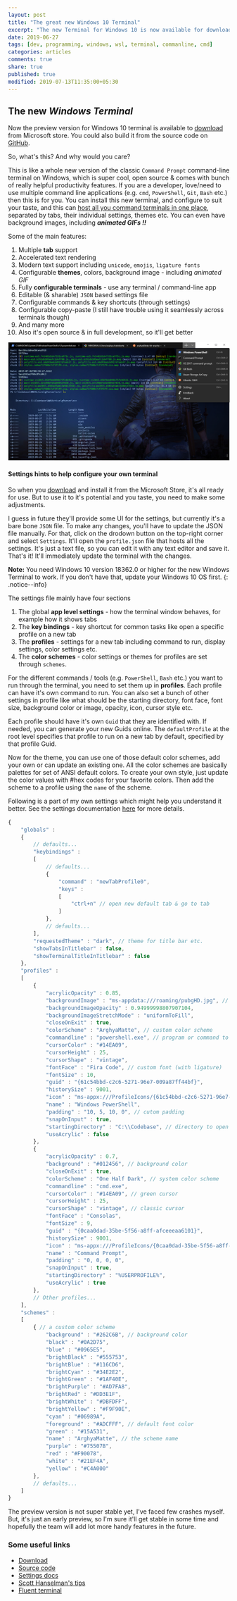 ```yaml
---
layout: post
title: "The great new Windows 10 Terminal"
excerpt: "The new Terminal for Windows 10 is now available for download (preview) in the Microsoft store. It's sooo cool"
date: 2019-06-27
tags: [dev, programming, windows, wsl, terminal, commanline, cmd]
categories: articles
comments: true
share: true
published: true
modified: 2019-07-13T11:35:00+05:30
---
```


## The new _Windows Terminal_

Now the preview version for Windows 10 terminal is available to [download](https://www.microsoft.com/en-us/p/windows-terminal-preview/9n0dx20hk701?activetab=pivot:overviewtab) from Microsoft store. You could also build it from the source code on [GitHub](https://github.com/microsoft/terminal).

So, what's this? And why would you care?

This is like a whole new version of the classic `Command Prompt` command-line terminal on Windows, which is super cool, open source & comes with bunch of really helpful productivity features. If you are a developer, love/need to use multiple command line applications (e.g. `cmd`, `PowerShell`, `Git`, `Bash` etc.) then this is for you. You can install this new terminal, and configure to suit your taste, and this can <u>host all you command terminals in one place</u>, separated by tabs, their individual settings, themes etc. You can even have background images, including ***animated GIFs !!***

Some of the main features:

1. Multiple **tab** support
2. Accelerated text rendering
3. Modern text support including `unicode`, `emojis`, `ligature fonts`
4. Configurable **themes**, colors, background image - including _animated GIF_
5. Fully **configurable terminals** - use any terminal / command-line app
6. Editable (& sharable) `JSON` based settings file
7. Configurable commands & key shortcuts (through settings)
8. Configurable copy-paste (I still have trouble using it seamlessly across terminals though)
9. And many more
10. Also it's open source & in full development, so it'll get better

![Image](/images/posts/misc/terminal.png)

#### Settings hints to help configure your own terminal

So when you [download](https://www.microsoft.com/en-us/p/windows-terminal-preview/9n0dx20hk701?activetab=pivot:overviewtab) and install it from the Microsoft Store, it's all ready for use. But to use it to it's potential and you taste, you need to make some adjustments.

I guess in future they'll provide some UI for the settings, but currently it's a bare bone `JSON` file. To make any changes, you'll have to update the JSON file manually. For that, click on the drodown button on the top-right corner and select `Settings`. It'll open the `profile.json` file that hosts all the settings. It's just a text file, so you can edit it with any text editor and save it. That's it! It'll immediately update the terminal with the changes.

**Note:** You need Windows 10 version 18362.0 or higher for the new Windows Terminal to work. If you don't have that, update your Windows 10 OS first.
{: .notice--info}

The settings file mainly have four sections

1. The global **app level settings** - how the terminal window behaves, for example how it shows tabs
2. The **key bindings** - key shortcut for common tasks like open a specific profile on a new tab
3. The **profiles** - settings for a new tab including command to run, display settings, color settings etc.
4. The **color schemes** - color settings or themes for profiles are set through `schemes`. 

For the different commands / tools (e.g. `PowerShell`, `Bash` etc.) you want to run through the terminal, you need to set them up in **profiles**. Each profile can have it's own command to run. You can also set a bunch of other settings in profile like what should be the starting directory, font face, font size, background color or image, opacity, icon, cursor style etc.

Each profile should have it's own `Guid` that they are identified with. If needed, you can generate your new Guids online. The `defaultProfile` at the root level specifies that profile to run on a new tab by default, specified by that profile Guid.

Now for the theme, you can use one of those default color schemes, add your own or can update an existing one. All the color schemes are basically palettes for set of ANSI default colors. To create your own style, just update the color values with #hex codes for your favorite colors. Then add the scheme to a profile using the `name` of the scheme.

Following is a part of my own settings which might help you understand it better. See the settings documentation [here](https://github.com/microsoft/terminal/blob/master/doc/cascadia/SettingsSchema.md) for more details.

```js
{
    "globals" : 
    {
        // defaults...
        "keybindings" : 
        [
            // defaults...
            {
                "command" : "newTabProfile0",
                "keys" : 
                [
                    "ctrl+n" // open new default tab & go to tab
                ]
            },
            // defaults...
        ],
        "requestedTheme" : "dark", // theme for title bar etc.
        "showTabsInTitlebar" : false,
        "showTerminalTitleInTitlebar" : false
    },
    "profiles" : 
    [
        {
            "acrylicOpacity" : 0.85,
            "backgroundImage" : "ms-appdata:///roaming/pubgHD.jpg", // background image
            "backgroundImageOpacity" : 0.94999998807907104,
            "backgroundImageStretchMode" : "uniformToFill",
            "closeOnExit" : true,
            "colorScheme" : "ArghyaMatte", // custom color scheme
            "commandline" : "powershell.exe", // program or command to run
            "cursorColor" : "#14EA09",
            "cursorHeight" : 25,
            "cursorShape" : "vintage",
            "fontFace" : "Fira Code", // custom font (with ligature)
            "fontSize" : 10,
            "guid" : "{61c54bbd-c2c6-5271-96e7-009a87ff44bf}",
            "historySize" : 9001,
            "icon" : "ms-appx:///ProfileIcons/{61c54bbd-c2c6-5271-96e7-009a87ff44bf}.png",
            "name" : "Windows PowerShell",
            "padding" : "10, 5, 10, 0", // cutom padding
            "snapOnInput" : true,
            "startingDirectory" : "C:\\Codebase", // directory to open by default
            "useAcrylic" : false
        },
        {
            "acrylicOpacity" : 0.7,
            "background" : "#012456", // background color
            "closeOnExit" : true,
            "colorScheme" : "One Half Dark", // system color scheme
            "commandline" : "cmd.exe",
            "cursorColor" : "#14EA09", // green cursor
            "cursorHeight" : 25,
            "cursorShape" : "vintage", // classic cursor
            "fontFace" : "Consolas",
            "fontSize" : 9,
            "guid" : "{0caa0dad-35be-5f56-a8ff-afceeeaa6101}",
            "historySize" : 9001,
            "icon" : "ms-appx:///ProfileIcons/{0caa0dad-35be-5f56-a8ff-afceeeaa6101}.png",
            "name" : "Command Prompt",
            "padding" : "0, 0, 0, 0",
            "snapOnInput" : true,
            "startingDirectory" : "%USERPROFILE%",
            "useAcrylic" : true
        },
        // Other profiles...
    ],
    "schemes" : 
    [
        { // a custom color scheme
            "background" : "#262C6B", // background color
            "black" : "#0A2D75",
            "blue" : "#0965E5",
            "brightBlack" : "#555753",
            "brightBlue" : "#116CD6",
            "brightCyan" : "#34E2E2",
            "brightGreen" : "#1AF40E",
            "brightPurple" : "#AD7FA8",
            "brightRed" : "#DD3E1F",
            "brightWhite" : "#DBFDFF",
            "brightYellow" : "#F9F90E",
            "cyan" : "#06989A",
            "foreground" : "#ADCFFF", // default font color
            "green" : "#15A531",
            "name" : "ArghyaMatte", // the scheme name
            "purple" : "#75507B",
            "red" : "#F90078",
            "white" : "#21EF4A",
            "yellow" : "#C4A000"
        },
        // defaults...
    ]
}
```

The preview version is not super stable yet, I've faced few crashes myself. But, it's just an early preview, so I'm sure it'll get stable in some time and hopefully the team will add lot more handy features in the future.

### Some useful links

* [Download](https://www.microsoft.com/en-us/p/windows-terminal-preview/9n0dx20hk701?activetab=pivot:overviewtab)
* [Source code](https://github.com/microsoft/terminal)
* [Settings docs](https://github.com/microsoft/terminal/blob/master/doc/cascadia/SettingsSchema.md)
* [Scott Hanselman's tips](https://www.hanselman.com/blog/YouCanNowDownloadTheNewOpenSourceWindowsTerminal.aspx)
* [Fluent terminal](https://github.com/felixse/FluentTerminal)
